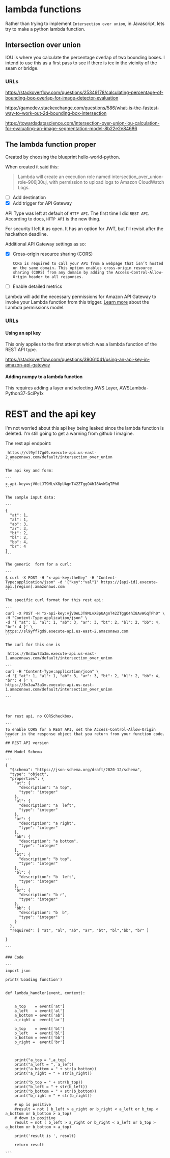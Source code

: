 # lambda functions

Rather than trying to implement `Intersection over union`, in Javascript, lets try to make a python lambda function.

## Intersection over union

IOU is where you calculate the percentage overlap of two bounding boxes.  I intend to use this as a first pass to see if there is ice in the vicinity of the seam or bridge.

### URLs

https://stackoverflow.com/questions/25349178/calculating-percentage-of-bounding-box-overlap-for-image-detector-evaluation

https://gamedev.stackexchange.com/questions/586/what-is-the-fastest-way-to-work-out-2d-bounding-box-intersection

https://towardsdatascience.com/intersection-over-union-iou-calculation-for-evaluating-an-image-segmentation-model-8b22e2e84686

## The lambda function proper

Created by choosing the blueprint hello-world-python.

When created it said this:

>Lambda will create an execution role named intersection_over_union-role-906j30uj, 
with permission to upload logs to Amazon CloudWatch Logs.

- [ ] Add destination
- [x] Add trigger for API Gateway

API Type was left at default of `HTTP API`.  The first time I did `REST API`.  According to docs, `HTTP API` is the new thing.  

For security I left it as open.  It has an option for JWT, but I'll revisit after
the hackathon deadline.

Additional API Gateway settings as so:

- [x] Cross-origin resource sharing (CORS)
      
      CORS is required to call your API from a webpage that isn’t hosted on the same domain. This option enables cross-origin resource sharing (CORS) from any domain by adding the Access-Control-Allow-Origin header to all responses.

- [ ] Enable detailed metrics

Lambda will add the necessary permissions for Amazon API Gateway to invoke your Lambda function from this trigger. [Learn more](https://docs.aws.amazon.com/lambda/latest/dg/intro-permission-model.html) about the Lambda permissions model.


### URLs

#### Using an api key

This only applies to the first attempt which was a lambda function of the REST API type.

https://stackoverflow.com/questions/39061041/using-an-api-key-in-amazon-api-gateway


#### Adding numpy to a lambda function

This requires adding a layer and selecting AWS Layer, AWSLambda-Python37-SciPy1x





# REST and the api key

I'm not worried about this api key being leaked since the lambda function is deleted.
I'm still going to get a warning from github I imagine.

The rest api endpoint:

````
 https://sl9yff7gd9.execute-api.us-east-2.amazonaws.com/default/intersection_over_union
 ```

The api key and form:

```
x-api-key=vjV0eLJT9MLvX8pUAgnT42ZTggO4hI8AvWGqTPh0
```

The sample input data:

```
{
  "at": 1,
  "al": 1,
  "ab": 3,
  "ar": 3,
  "bt": 2,
  "bl": 2,
  "bb": 4,
  "br": 4
}
```

The generic  form for a curl:

```
$ curl -X POST -H "x-api-key:theKey" -H "Content-Type:application/json" -d '{"key":"val"}' https://[api-id].execute-api.[region].amazonaws.com
```

The specific curl format for this rest api:

```
curl -X POST -H "x-api-key:vjV0eLJT9MLvX8pUAgnT42ZTggO4hI8AvWGqTPh0" \
-H "Content-Type:application/json" \
-d '{ "at": 1, "al": 1, "ab": 3, "ar": 3, "bt": 2, "bl": 2, "bb": 4, "br": 4 }' \
https://sl9yff7gd9.execute-api.us-east-2.amazonaws.com
```

The curl for this one is

 https://8n3aw73a3m.execute-api.us-east-1.amazonaws.com/default/intersection_over_union
 
``` 
curl -H "Content-Type:application/json" \
-d '{ "at": 1, "al": 1, "ab": 3, "ar": 3, "bt": 2, "bl": 2, "bb": 4, "br": 4 }' \
https://8n3aw73a3m.execute-api.us-east-1.amazonaws.com/default/intersection_over_union

```



for rest api, no CORScheckbox. 

```
To enable CORS for a REST API, set the Access-Control-Allow-Origin header in the response object that you return from your function code.
```
## REST API version

### Model Schema

```
{
  "$schema": "https://json-schema.org/draft/2020-12/schema",
  "type": "object",
  "properties": {
    "at": {
      "description": "a top",
      "type": "integer"
    },
    "al": {
      "description": "a  left",
      "type": "integer"
    },
    "ar": {
      "description": "a right",
      "type": "integer"
    },
    "ab": {
      "description": "a bottom",
      "type": "integer"
    },
    "bt": {
      "description": "b top",
      "type": "integer"
    },
    "bl": {
      "description": "b  left",
      "type": "integer"
    },
    "br": {
      "description": "b r",
      "type": "integer"
    },
    "bb": {
      "description": "b  b",
      "type": "integer"
    }
  },
  "required": [ "at", "al", "ab", "ar", "bt", "bl","bb", "br" ]

}

```

### Code

```
import json

print('Loading function')


def lambda_handler(event, context):


    a_top    = event['at']
    a_left   = event['al']
    a_bottom = event['ab']
    a_right =  event['ar']

    b_top    = event['bt']
    b_left   = event['bl']
    b_bottom = event['bb']
    b_right =  event['br']



    print("a_top = ",a_top)
    print("a_left = ", a_left)
    print("a_bottom = " + str(a_bottom))
    print("a_right = " + str(a_right))

    print("b_top = " + str(b_top))
    print("b_left = " + str(b_left))
    print("b_bottom = " + str(b_bottom))
    print("b_right = " + str(b_right))

    # up is positive
    #result = not ( b_left > a_right or b_right < a_left or b_top < a_bottom or b_bottom > a_top)
    # down is positive
    result = not ( b_left > a_right or b_right < a_left or b_top > a_bottom or b_bottom < a_top)

    print('result is ', result)

    return result

```






